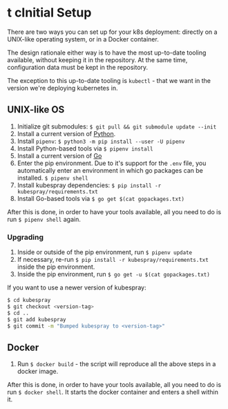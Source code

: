 t cInitial Setup
=============

There are two ways you can set up for your k8s deployment: directly on a
UNIX-like operating system, or in a Docker container.

The design rationale either way is to have the most up-to-date tooling
available, without keeping it in the repository. At the same time,
configuration data must be kept in the repository.

The exception to this up-to-date tooling is `kubectl` - that we want in the
version we're deploying kubernetes in.

UNIX-like OS
------------

1. Initialize git submodules: `$ git pull && git submodule update --init`
1. Install a current version of [Python](https://www.python.org/).
1. Install `pipenv`: `$ python3 -m pip install --user -U pipenv`
1. Install Python-based tools via `$ pipenv install`
1. Install a current version of [Go](https://golang.org/)
1. Enter the pip environment. Due to it's support for the `.env` file, you
   automatically enter an environment in which go packages can be installed.
   `$ pipenv shell`
1. Install kubespray dependencies: `$ pip install -r kubespray/requirements.txt`
1. Install Go-based tools via `$ go get $(cat gopackages.txt)`

After this is done, in order to have your tools available, all you need
to do is run `$ pipenv shell` again.

### Upgrading

1. Inside or outside of the pip environment, run `$ pipenv update`
1. If necessary, re-run `$ pip install -r kubespray/requirements.txt`
  inside the pip environment.
1. Inside the pip environment, run `$ go get -u $(cat gopackages.txt)`

If you want to use a newer version of kubespray:

```bash
$ cd kubespray
$ git checkout <version-tag>
$ cd ..
$ git add kubespray
$ git commit -m "Bumped kubespray to <version-tag>"
```

Docker
------

1. Run `$ docker build` - the script will reproduce all the above steps in
   a docker image.

After this is done, in order to have your tools available, all you need
to do is run `$ docker shell`. It starts the docker container and enters a
shell within it.

